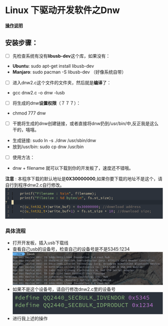 # Linux 下驱动开发软件之Dnw

#### [操作说明](./README.md)

## 安装步骤：
- [ ] 先检查系统有没有**libusb-dev**这个库，如果没有：
- **Ubuntu**: sudo apt-get install libusb-dev
- **Manjaro**: sudo pacman -S libusb-dev （好像系统自带）

- [ ] 进入dnw2.c这个文件的文件夹，然后就是**编译**了：
- gcc dnw2.c -o dnw -lusb

- [ ] 将生成的dnw**设置权限**（７７７）：
- chmod 777 dnw

- [ ] 干脆将生成的dnw创建链接，或者直接将dnw扔到/usr/bin/中,反正我是这么干的，嘻嘻。
- 生成链接: sudo ln -s ./dnw /usr/sbin/dnw
- 放到/usr/bin: sudo cp dnw /usr/bin

- [ ] 使用方法：
- dnw + filename 就可以下载到你的开发板了，速度还不错哦。

**注意** :
本程序下载的默认地址是**0X30000000**,如果你要下载的地址不是这个，请自行到程序dnw2.c自行修改。
![address](./address.png)

### **具体流程**
- 打开开发板，插入usb下载线
- 查看自己usb的设备号，检查自己的设备号是不是5345:1234
![lsusb](./lsusb.png)
- 如果不是这个设备号，请自行修改dnw2.c里的设备号
![id](./id.png)
- 进行我上述的操作



